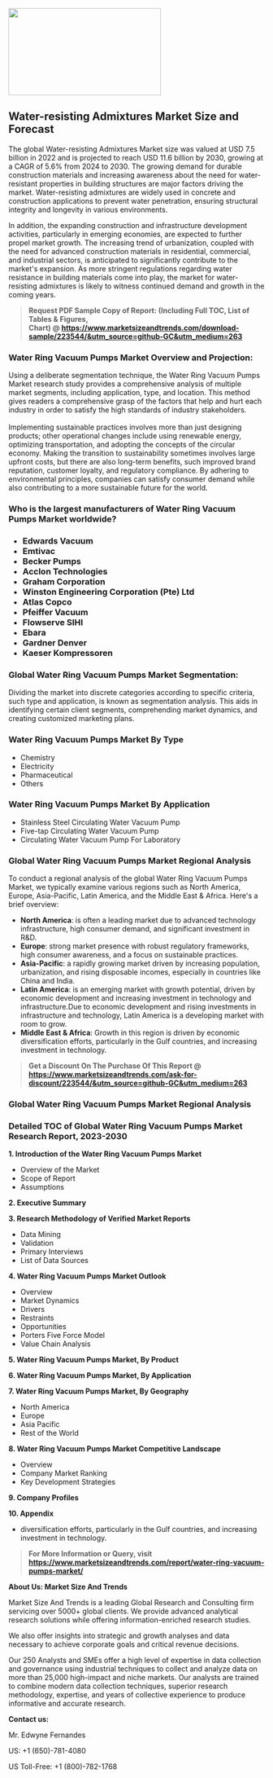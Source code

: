 <p><img class="alignnone size-medium wp-image-20088" src="https://ffe5etoiles.com/wp-content/uploads/2024/12/MST1-300x171.png" alt="" width="300" height="171" /></p><h2>Water-resisting Admixtures Market Size and Forecast</h2><p>The global Water-resisting Admixtures Market size was valued at USD 7.5 billion in 2022 and is projected to reach USD 11.6 billion by 2030, growing at a CAGR of 5.6% from 2024 to 2030. The growing demand for durable construction materials and increasing awareness about the need for water-resistant properties in building structures are major factors driving the market. Water-resisting admixtures are widely used in concrete and construction applications to prevent water penetration, ensuring structural integrity and longevity in various environments.</p><p>In addition, the expanding construction and infrastructure development activities, particularly in emerging economies, are expected to further propel market growth. The increasing trend of urbanization, coupled with the need for advanced construction materials in residential, commercial, and industrial sectors, is anticipated to significantly contribute to the market's expansion. As more stringent regulations regarding water resistance in building materials come into play, the market for water-resisting admixtures is likely to witness continued demand and growth in the coming years.</p></p><blockquote id="" class=""><strong>Request PDF Sample Copy of Report: (Including Full TOC, List of Tables &amp; Figures, Chart)&nbsp;@&nbsp;<strong><a href="https://www.marketsizeandtrends.com/download-sample/223544/&utm_source=github-GC&utm_medium=263" target="_blank">https://www.marketsizeandtrends.com/download-sample/223544/&utm_source=github-GC&utm_medium=263</a></strong></strong></blockquote><h3 id="" class="">Water Ring Vacuum Pumps Market&nbsp;Overview and Projection:</h3><p id="" class="">Using a deliberate segmentation technique, the Water Ring Vacuum Pumps Market research study provides a comprehensive analysis of multiple market segments, including application, type, and location. This method gives readers a comprehensive grasp of the factors that help and hurt each industry in order to satisfy the high standards of industry stakeholders. <br /> <br />Implementing sustainable practices involves more than just designing products; other operational changes include using renewable energy, optimizing transportation, and adopting the concepts of the circular economy. Making the transition to sustainability sometimes involves large upfront costs, but there are also long-term benefits, such improved brand reputation, customer loyalty, and regulatory compliance. By adhering to environmental principles, companies can satisfy consumer demand while also contributing to a more sustainable future for the world.</p><h3 id="" class="">Who is the largest manufacturers of&nbsp;Water Ring Vacuum Pumps Market worldwide?</h3><h3 class=""><p><ul><li>Edwards Vacuum </li><li> Emtivac </li><li> Becker Pumps </li><li> Acclon Technologies </li><li> Graham Corporation </li><li> Winston Engineering Corporation (Pte) Ltd </li><li> Atlas Copco </li><li> Pfeiffer Vacuum </li><li> Flowserve SIHI </li><li> Ebara </li><li> Gardner Denver </li><li> Kaeser Kompressoren</li></ul></p></h3><h3 id="" class="">Global&nbsp;Water Ring Vacuum Pumps Market Segmentation:</h3><p id="" class="">Dividing the market into discrete categories according to specific criteria, such type and application, is known as segmentation analysis. This aids in identifying certain client segments, comprehending market dynamics, and creating customized marketing plans.</p><h3 id="" class="">Water Ring Vacuum Pumps Market&nbsp;By Type</h3><p><p><ul><li>Chemistry</li><li> Electricity</li><li> Pharmaceutical</li><li> Others</p></li></ul></p></p><h3 id="" class="">Water Ring Vacuum Pumps Market&nbsp;By Application</h3><p class=""><p><ul><li>Stainless Steel Circulating Water Vacuum Pump</li><li> Five-tap Circulating Water Vacuum Pump</li><li> Circulating Water Vacuum Pump For Laboratory</li></ul></p></p><h3 id="" class="">Global Water Ring Vacuum Pumps Market Regional Analysis</h3><p id="" class="">To conduct a regional analysis of the global Water Ring Vacuum Pumps Market, we typically examine various regions such as North America, Europe, Asia-Pacific, Latin America, and the Middle East &amp; Africa. Here's a brief overview:</p><ul><li><strong>North America</strong>: is often a leading market due to advanced technology infrastructure, high consumer demand, and significant investment in R&amp;D.</li><li><strong>Europe</strong>: strong market presence with robust regulatory frameworks, high consumer awareness, and a focus on sustainable practices.</li><li><strong>Asia-Pacific</strong>: a rapidly growing market driven by increasing population, urbanization, and rising disposable incomes, especially in countries like China and India.</li><li><strong>Latin America</strong>: is an emerging market with growth potential, driven by economic development and increasing investment in technology and infrastructure.Due to economic development and rising investments in infrastructure and technology, Latin America is a developing market with room to grow.</li><li><strong>Middle East &amp; Africa</strong>: Growth in this region is driven by economic diversification efforts, particularly in the Gulf countries, and increasing investment in technology.</li></ul><blockquote id="" class=""><strong>Get a Discount On The Purchase Of This Report @ <strong><a href="https://www.marketsizeandtrends.com/ask-for-discount/223544/&utm_source=github-GC&utm_medium=263" target="_blank">https://www.marketsizeandtrends.com/ask-for-discount/223544/&utm_source=github-GC&utm_medium=263</a></strong></strong></blockquote><h3 id="" class="">Global Water Ring Vacuum Pumps Market Regional Analysis</h3><h3 id="" class="">Detailed TOC of Global Water Ring Vacuum Pumps Market Research Report, 2023-2030</h3><p id="" class=""><strong>1. Introduction of the Water Ring Vacuum Pumps Market</strong></p><ul><li>Overview of the Market</li><li>Scope of Report</li><li>Assumptions</li></ul><p id="" class=""><strong>2. Executive Summary</strong></p><p id="" class=""><strong>3. Research Methodology of Verified Market Reports</strong></p><ul><li>Data Mining</li><li>Validation</li><li>Primary Interviews</li><li>List of Data Sources</li></ul><p id="" class=""><strong>4. Water Ring Vacuum Pumps Market Outlook</strong></p><ul><li>Overview</li><li>Market Dynamics</li><li>Drivers</li><li>Restraints</li><li>Opportunities</li><li>Porters Five Force Model</li><li>Value Chain Analysis</li></ul><p id="" class=""><strong>5. Water Ring Vacuum Pumps Market, By Product</strong></p><p id="" class=""><strong>6. Water Ring Vacuum Pumps Market, By Application</strong></p><p id="" class=""><strong>7. Water Ring Vacuum Pumps Market, By Geography</strong></p><ul><li>North America</li><li>Europe</li><li>Asia Pacific</li><li>Rest of the World</li></ul><p id="" class=""><strong>8. Water Ring Vacuum Pumps Market Competitive Landscape</strong></p><ul><li>Overview</li><li>Company Market Ranking</li><li>Key Development Strategies</li></ul><p id="" class=""><strong>9. Company Profiles</strong></p><p id="" class=""><strong>10. Appendix</strong></p><ul><li>diversification efforts, particularly in the Gulf countries, and increasing investment in technology.</li></ul><blockquote id="" class=""><strong>For More Information or Query, visit <strong><strong><a href="https://www.marketsizeandtrends.com/report/water-ring-vacuum-pumps-market/" target="_blank">https://www.marketsizeandtrends.com/report/water-ring-vacuum-pumps-market/</a></strong></strong></strong></blockquote><p id="" class=""><strong>About Us: Market Size And Trends</strong></p><p id="" class="">Market Size And Trends is a leading Global Research and Consulting firm servicing over 5000+ global clients. We provide advanced analytical research solutions while offering information-enriched research studies.</p><p id="" class="">We also offer insights into strategic and growth analyses and data necessary to achieve corporate goals and critical revenue decisions.</p><p id="" class="">Our 250 Analysts and SMEs offer a high level of expertise in data collection and governance using industrial techniques to collect and analyze data on more than 25,000 high-impact and niche markets. Our analysts are trained to combine modern data collection techniques, superior research methodology, expertise, and years of collective experience to produce informative and accurate research.</p><p id="" class=""><strong>Contact us:</strong></p><p id="" class="">Mr. Edwyne Fernandes</p><p id="" class="">US: +1 (650)-781-4080</p><p id="" class="">US Toll-Free: +1 (800)-782-1768</p>
